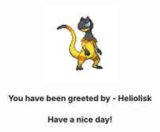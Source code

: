 <p align="center">
    <img src="https://raw.githubusercontent.com/PokeAPI/sprites/master/sprites/pokemon/695.png" width="150" height="150">
</p>
<h3 align="center">You have been greeted by - <b>Heliolisk</b></h3>
<h3 align="center">Have a nice day!</h3>
